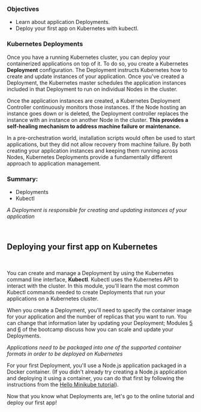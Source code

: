 <h3>Objectives</h3>
<ul>
    <li>Learn about application Deployments.</li>
    <li>Deploy your first app on Kubernetes with kubectl.</li>
</ul>

<h3>Kubernetes Deployments</h3>
<p>
Once you have a running Kubernetes cluster, you can deploy your containerized applications on top of it.
To do so, you create a Kubernetes <b>Deployment</b> configuration. The Deployment instructs Kubernetes
how to create and update instances of your application. Once you've created a Deployment, the Kubernetes
master schedules the application instances included in that Deployment to run on individual Nodes in the
cluster.
</p>

<p>Once the application instances are created, a Kubernetes Deployment Controller continuously monitors those instances. If the Node hosting an instance goes down or is deleted, the Deployment controller replaces the instance with an instance on another Node in the cluster. <b>This provides a self-healing mechanism to address machine failure or maintenance.</b></p>

<p>In a pre-orchestration world, installation scripts would often be used to start applications, but they did not allow recovery from machine failure.  By both creating your application instances and keeping them running across Nodes, Kubernetes Deployments provide a fundamentally different approach to application management. </p>

<h3>Summary:</h3>
<ul>
    <li>Deployments</li>
    <li>Kubectl</li>
</ul>

<p><i>
    A Deployment is responsible for creating and updating instances of your application
</i></p>

<br>

<h2>Deploying your first app on Kubernetes</h2>

<br>

<p>You can create and manage a Deployment by using the Kubernetes command line interface, <b>Kubectl</b>. Kubectl uses the Kubernetes API to interact with the cluster. In this module, you'll learn the most common Kubectl commands needed to create Deployments that run your applications on a Kubernetes cluster.</p>

<p>When you create a Deployment, you'll need to specify the container image for your application and the number of replicas that you want to run. You can change that information later by updating your Deployment; Modules <a href="/docs/tutorials/kubernetes-basics/scale/scale-intro/">5</a> and <a href="/docs/tutorials/kubernetes-basics/update/update-intro/">6</a> of the bootcamp discuss how you can scale and update your Deployments.</p>

<p><i> Applications need to be packaged into one of the supported container formats in order to be deployed on Kubernetes </i></p>

<p>
For your first Deployment, you'll use a Node.js application packaged in a Docker container. (If you didn't already try creating a
Node.js application and deploying it using a container, you can do that first by following the
instructions from the <a href="/docs/tutorials/hello-minikube/">Hello Minikube tutorial</a>).
<p>

<p>Now that you know what Deployments are, let's go to the online tutorial and deploy our first app!</p>
